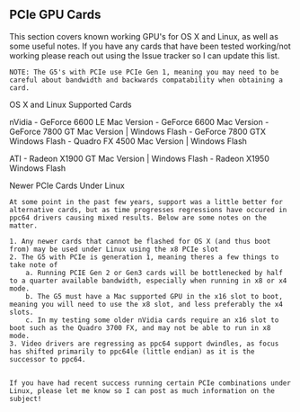 ## PCIe GPU Cards

This section covers known working GPU's for OS X and Linux, as well as some useful notes. If you have any cards that have been tested working/not working please reach out using the Issue tracker so I can update this list.

    NOTE: The G5's with PCIe use PCIe Gen 1, meaning you may need to be careful about bandwidth and backwards compatability when obtaining a card.

OS X and Linux Supported Cards

nVidia
    - GeForce 6600 LE           Mac Version
    - GeForce 6600              Mac Version
    - GeForce 7800 GT           Mac Version | Windows Flash
    - GeForce 7800 GTX          Windows Flash
    - Quadro FX 4500            Mac Version | Windows Flash

ATI
    - Radeon X1900 GT           Mac Version | Windows Flash
    - Radeon X1950              Windows Flash

Newer PCIe Cards Under Linux

    At some point in the past few years, support was a little better for alternative cards, but as time progresses regressions have occured in ppc64 drivers causing mixed results. Below are some notes on the matter.

    1. Any newer cards that cannot be flashed for OS X (and thus boot from) may be used under Linux using the x8 PCIe slot
    2. The G5 with PCIe is generation 1, meaning theres a few things to take note of
        a. Running PCIE Gen 2 or Gen3 cards will be bottlenecked by half to a quarter available bandwidth, especially when running in x8 or x4 mode.
        b. The G5 must have a Mac supported GPU in the x16 slot to boot, meaning you will need to use the x8 slot, and less preferably the x4 slots.
        c. In my testing some older nVidia cards require an x16 slot to boot such as the Quadro 3700 FX, and may not be able to run in x8 mode.
    3. Video drivers are regressing as ppc64 support dwindles, as focus has shifted primarily to ppc64le (little endian) as it is the successor to ppc64.

    
    If you have had recent success running certain PCIe combinations under Linux, please let me know so I can post as much information on the subject!